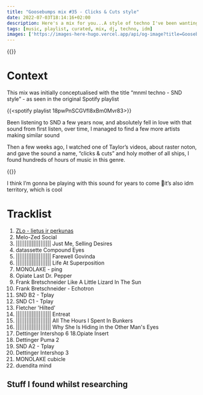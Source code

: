 ```yaml
---
title: "Goosebumps mix #35 - Clicks & Cuts style"
date: 2022-07-03T18:14:16+02:00
description: Here's a mix for you...A style of techno I've been wanting to explore in DJ sets for a while
tags: [music, playlist, curated, mix, dj, techno, idm]
images: ['https://images-here-hugo.vercel.app/api/og-image?title=Goosebumps%20mix%20%2335%20-%20Clicks%20%26%20Cuts%20style']
---
```


{{<youtube vyV-Z7OanKw>}}

# Context
This mix was initially conceptualised with the title “mnml techno - SND style” - as seen in the original Spotify playlist

{{<spotify playlist 18pwPnSCGVfl8xBm0Mvr83>}}

Been listening to SND a few years now, and absolutely fell in love with that sound from first listen, over time, I managed to find a few more artists making similar sound 

Then a few weeks ago, I watched one of Taylor’s videos, about raster noton, and gave the sound a name, “clicks & cuts” and holy mother of all ships, I found hundreds of hours of music in this genre. 

{{<youtube wXa8u96p4JA>}}

I think I’m gonna be playing with this sound for years to come 🙂it’s also idm territory, which is cool

# Tracklist
1. [ZLo - lietus ir perkunas](https://sraunus.bandcamp.com)
2. Melo-Zed	Social
3. ||||||||||||||||||||	Just Me, Selling Desires
4. datassette	Compound Eyes
5. ||||||||||||||||||||	Farewell Govinda
6. ||||||||||||||||||||	Life At Superposition
7. MONOLAKE	- ping
8.	Opiate	Last Dr. Pepper
9.	Frank Bretschneider	Like A Little Lizard In The Sun	
10.	Frank Bretschneider -	Echotron
11.	SND	B2 - Tplay
12.	SND	C1 - Tplay
1.  Fletcher	'Hilted'
14.	||||||||||||||||||||	Entreat
15.	||||||||||||||||||||	All The Hours I Spent In Bunkers
1.  ||||||||||||||||||||	Why She Is Hiding in the Other Man's Eyes
2.  Dettinger	Intershop 6
18.Opiate	Insert
19.	Dettinger	Puma 2
20.	SND	A2 - Tplay
1.  Dettinger	Intershop 3
2.  MONOLAKE	cubicle
3.  duendita	mind

## Stuff I found whilst researching
